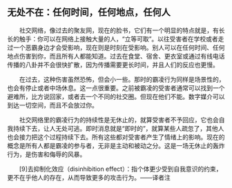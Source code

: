 ## 无处不在：任何时间，任何地点，任何人

&emsp;&emsp;社交网络，像过去的聚友网，现在的脸书，它们有一个明显的特点就是，有长长的触手：你可以在网络上接触大量的人，“立等可取”。以往受害者在学校或者走过一个恶霸身边才会受影响，现在则是时刻在受影响。别人可以在任何时间、任何地点伤害到你，而且所有人都能知道。过去在食堂、宿舍、更衣室或通过有线电话传播的八卦并不会很快扩散，因为传播需要更长时间，并且人们的反应也更慢。

&emsp;&emsp;在过去，这种伤害虽然恐怖，但会小一些。那时的霸凌行为同样是场景性的，也会有停止或者中场休息。这一点很重要。之前被霸凌的受害者通常可以找到一个避难所，比方说回家，或者去一个不同的社交圈。但现在他们不能。数字媒介可以到达一切空间，而且不会放过你。

&emsp;&emsp;社交网络里的霸凌行为的持续性是无休止的，就算受害者不予回应，它也会自我持续下去，让人无处可逃。即时消息就是“即时的”，就算某些人疏忽了，其他人也会接力把这个过程持续下去。所有这些都对受害者产生了情绪上的影响。现在的概念是所有人都是霸凌的参与者，无非是主动和被动之分。这是一场无休止的轰炸行为，是伤害和侮辱的风暴。

&emsp;&emsp;[9]去抑制化效应（disinhibition effect）：指个体更少受到自我意识的约束，更不在乎他人的存在，从而导致更多的攻击行为。——译者注